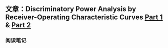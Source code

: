 ## 文章：Discriminatory Power Analysis by Receiver-Operating Characteristic Curves [Part 1](http://crsouza.com/2009/12/28/discriminatory-power-analysis-by-receiver-operating-characteristic-curves-part-1-of-2-theory/) & [Part 2](http://crsouza.com/2010/01/discriminatory-power-analysis-by-receiver-operating-characteristic-curves-part-2-of-2-c-source-code/)

### 阅读笔记